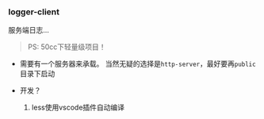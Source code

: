 ### logger-client  
服务端日志...  

 > PS: 50cc下轻量级项目！

 - 需要有一个服务器来承载。 当然无疑的选择是`http-server`，最好要再`public`目录下启动

 - 开发？
    1. less使用vscode插件自动编译
    
